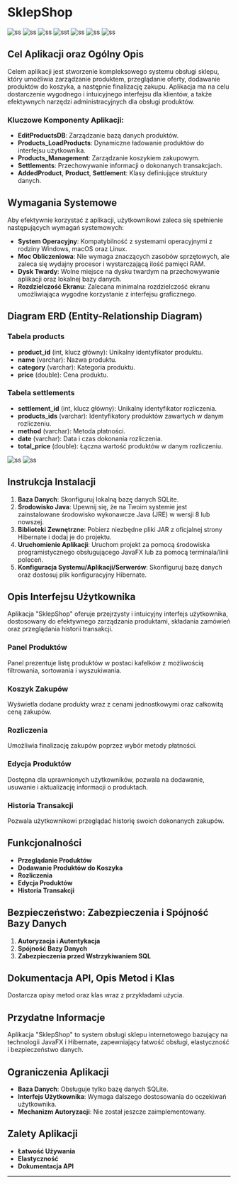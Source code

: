 

# SklepShop

![ss](Screenshot_1.png)
![ss](Screenshot_2.png)
![ss](Screenshot_3.png)
![sst](Screenshot_4.png)
![ss](Screenshot_5.png)
![ss](Screenshot_6.png)
![ss](Screenshot_7.png)


## Cel Aplikacji oraz Ogólny Opis

Celem aplikacji jest stworzenie kompleksowego systemu obsługi sklepu, który umożliwia zarządzanie produktem, przeglądanie oferty, dodawanie produktów do koszyka, a następnie finalizację zakupu. Aplikacja ma na celu dostarczenie wygodnego i intuicyjnego interfejsu dla klientów, a także efektywnych narzędzi administracyjnych dla obsługi produktów.

### Kluczowe Komponenty Aplikacji:

- **EditProductsDB**: Zarządzanie bazą danych produktów.
- **Products_LoadProducts**: Dynamiczne ładowanie produktów do interfejsu użytkownika.
- **Products_Management**: Zarządzanie koszykiem zakupowym.
- **Settlements**: Przechowywanie informacji o dokonanych transakcjach.
- **AddedProduct**, **Product**, **Settlement**: Klasy definiujące struktury danych.

## Wymagania Systemowe

Aby efektywnie korzystać z aplikacji, użytkownikowi zaleca się spełnienie następujących wymagań systemowych:

- **System Operacyjny**: Kompatybilność z systemami operacyjnymi z rodziny Windows, macOS oraz Linux.
- **Moc Obliczeniowa**: Nie wymaga znaczących zasobów sprzętowych, ale zaleca się wydajny procesor i wystarczającą ilość pamięci RAM.
- **Dysk Twardy**: Wolne miejsce na dysku twardym na przechowywanie aplikacji oraz lokalnej bazy danych.
- **Rozdzielczość Ekranu**: Zalecana minimalna rozdzielczość ekranu umożliwiająca wygodne korzystanie z interfejsu graficznego.

## Diagram ERD (Entity-Relationship Diagram)

### Tabela products

- **product_id** (int, klucz główny): Unikalny identyfikator produktu.
- **name** (varchar): Nazwa produktu.
- **category** (varchar): Kategoria produktu.
- **price** (double): Cena produktu.

### Tabela settlements

- **settlement_id** (int, klucz główny): Unikalny identyfikator rozliczenia.
- **products_ids** (varchar): Identyfikatory produktów zawartych w danym rozliczeniu.
- **method** (varchar): Metoda płatności.
- **date** (varchar): Data i czas dokonania rozliczenia.
- **total_price** (double): Łączna wartość produktów w danym rozliczeniu.

![ss](db/ss1.png)
![ss](db/ss2.png)

## Instrukcja Instalacji

1. **Baza Danych**: Skonfiguruj lokalną bazę danych SQLite.
2. **Środowisko Java**: Upewnij się, że na Twoim systemie jest zainstalowane środowisko wykonawcze Java (JRE) w wersji 8 lub nowszej.
3. **Biblioteki Zewnętrzne**: Pobierz niezbędne pliki JAR z oficjalnej strony Hibernate i dodaj je do projektu.
4. **Uruchomienie Aplikacji**: Uruchom projekt za pomocą środowiska programistycznego obsługującego JavaFX lub za pomocą terminala/linii poleceń.
5. **Konfiguracja Systemu/Aplikacji/Serwerów**: Skonfiguruj bazę danych oraz dostosuj plik konfiguracyjny Hibernate.

## Opis Interfejsu Użytkownika

Aplikacja "SklepShop" oferuje przejrzysty i intuicyjny interfejs użytkownika, dostosowany do efektywnego zarządzania produktami, składania zamówień oraz przeglądania historii transakcji.

### Panel Produktów

Panel prezentuje listę produktów w postaci kafelków z możliwością filtrowania, sortowania i wyszukiwania.

### Koszyk Zakupów

Wyświetla dodane produkty wraz z cenami jednostkowymi oraz całkowitą ceną zakupów.

### Rozliczenia

Umożliwia finalizację zakupów poprzez wybór metody płatności.

### Edycja Produktów

Dostępna dla uprawnionych użytkowników, pozwala na dodawanie, usuwanie i aktualizację informacji o produktach.

### Historia Transakcji

Pozwala użytkownikowi przeglądać historię swoich dokonanych zakupów.

## Funkcjonalności

- **Przeglądanie Produktów**
- **Dodawanie Produktów do Koszyka**
- **Rozliczenia**
- **Edycja Produktów**
- **Historia Transakcji**

## Bezpieczeństwo: Zabezpieczenia i Spójność Bazy Danych

1. **Autoryzacja i Autentykacja**
2. **Spójność Bazy Danych**
3. **Zabezpieczenia przed Wstrzykiwaniem SQL**

## Dokumentacja API, Opis Metod i Klas

Dostarcza opisy metod oraz klas wraz z przykładami użycia.

## Przydatne Informacje

Aplikacja "SklepShop" to system obsługi sklepu internetowego bazujący na technologii JavaFX i Hibernate, zapewniający łatwość obsługi, elastyczność i bezpieczeństwo danych.

## Ograniczenia Aplikacji

- **Baza Danych**: Obsługuje tylko bazę danych SQLite.
- **Interfejs Użytkownika**: Wymaga dalszego dostosowania do oczekiwań użytkownika.
- **Mechanizm Autoryzacji**: Nie został jeszcze zaimplementowany.

## Zalety Aplikacji

- **Łatwość Używania**
- **Elastyczność**
- **Dokumentacja API**

---
